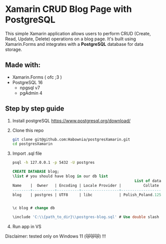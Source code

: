 # Xamarin CRUD Blog Page with PostgreSQL

This simple Xamarin application allows users to perform CRUD (Create, Read, Update, Delete) operations on a blog page. It's built using Xamarin.Forms and integrates with a **PostgreSQL** database for data storage.

## Made with:

- Xamarin.Forms ( ofc ;3 )
- PostgreSQL 16
  - npgsql v7
  - pgAdmin 4

## Step by step guide

1. Install postgreSQL
   https://www.postgresql.org/download/

2. Clone this repo

   ```sh
   git clone git@github.com:Habownia/postgresXamarin.git
   cd postgresXamarin
   ```

3. Import .sql file

   ```sh
   psql -h 127.0.0.1 -p 5432 -U postgres
   ```

   ```sql
   CREATE DATABASE blog;
   \list # you should have blog in our db list
                                                          List of databases
   Name    |  Owner   | Encoding | Locale Provider |          Collate           |           Ctype            | ICU Locale | ICU Rules |   Access privileges
   --------+----------+----------+-----------------+----------------------------+----------------------------+------------+-----------+-----------------------
   blog    | postgres | UTF8     | libc            | Polish_Poland.1250         | Polish_Poland.1250         |            |


   \c blog # change db

   \include 'C:\\{path_to_dir}\\postgres-blog.sql' # Use double slash and single quotes!!!
   ```

4. Run app in VS

Disclaimer: tested only on Windows 11 (😿😿😿) !!!

